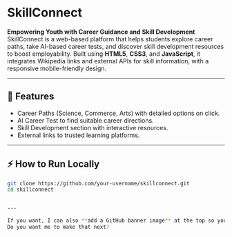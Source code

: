 # SkillConnect

**Empowering Youth with Career Guidance and Skill Development**  
SkillConnect is a web-based platform that helps students explore career paths, take AI-based career tests, and discover skill development resources to boost employability. Built using **HTML5**, **CSS3**, and **JavaScript**, it integrates Wikipedia links and external APIs for skill information, with a responsive mobile-friendly design.

---

## 🚀 Features
- Career Paths (Science, Commerce, Arts) with detailed options on click.
- AI Career Test to find suitable career directions.
- Skill Development section with interactive resources.
- External links to trusted learning platforms.

---

## ⚡ How to Run Locally
```bash
git clone https://github.com/your-username/skillconnect.git
cd skillconnect


---

If you want, I can also **add a GitHub banner image** at the top so your README looks professional and catches attention. That works especially well in competitions.  
Do you want me to make that next?

